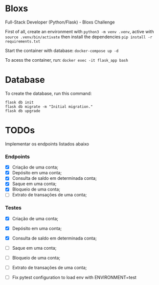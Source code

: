 # Bloxs

Full-Stack Developer (Python/Flask) - Bloxs Challenge


First of all, create an environment with ```python3 -m venv .venv```, active with ```source .venv/bin/activate``` then install the dependencies ```pip install -r requirements.txt```

Start the container with database:
```docker-compose up -d```

To acess the container, run:
```docker exec -it flask_app bash```


# Database

To create the database, run this command:
```
flask db init
flask db migrate -m "Initial migration."
flask db upgrade
```


# TODOs

Implementar os endpoints listados abaixo

### Endpoints

- [x] Criação de uma conta;
- [x] Depósito em uma conta;
- [x] Consulta de saldo em determinada conta;
- [x] Saque em uma conta;
- [x] Bloqueio de uma conta;
- [ ] Extrato de transações de uma conta;

### Testes

- [x] Criação de uma conta;
- [x] Depósito em uma conta;
- [x] Consulta de saldo em determinada conta;
- [ ] Saque em uma conta;
- [ ] Bloqueio de uma conta;
- [ ] Extrato de transações de uma conta;
- [ ] Fix pytest configuration to load env with ENVIRONMENT=test
 